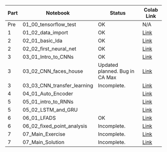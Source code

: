 | Part | Notebook                    | Status | Colab Link |
| ---- |-----------------------------| -----------| -------------|
| Pre  | 01_00_tensorflow_test       | OK | N/A |
| 1    | 01_02_data_import           | OK | [Link](https://colab.research.google.com/github/SachsLab/IntracranialNeurophysDL/blob/master/notebooks/01_02_data_import.ipynb)|
| 2    | 02_01_basic_lda             | OK | [Link](https://colab.research.google.com/github/SachsLab/IntracranialNeurophysDL/blob/master/notebooks/02_01_basic_lda.ipynb)|
| 2    | 02_02_first_neural_net      | OK | [Link](https://colab.research.google.com/github/SachsLab/IntracranialNeurophysDL/blob/master/notebooks/02_02_first_neural_net.ipynb)|
| 3    | 03_01_Intro_to_CNNs         | OK | [Link](https://colab.research.google.com/github/SachsLab/IntracranialNeurophysDL/blob/master/notebooks/03_01_Intro_to_CNNs.ipynb)|
| 3    | 03_02_CNN_faces_house       | Updated planned. Bug in CA Max | [Link](https://colab.research.google.com/github/SachsLab/IntracranialNeurophysDL/blob/master/notebooks/03_02_CNN_faces_houses.ipynb)|
| 3    | 03_03_CNN_transfer_learning | Incomplete. | [Link](https://colab.research.google.com/github/SachsLab/IntracranialNeurophysDL/blob/master/notebooks/03_03_CNN_transfer_learning.ipynb)|
| 4    | 04_01_Auto_Encoder          | | [Link](https://colab.research.google.com/github/SachsLab/IntracranialNeurophysDL/blob/master/notebooks/04_01_Auto_Encoder.ipynb)|
| 5    | 05_01_intro_to_RNNs         | | [Link](https://colab.research.google.com/github/SachsLab/IntracranialNeurophysDL/blob/master/notebooks/05_01_intro_to_RNNs.ipynb)|
| 5    | 05_02_LSTM_and_GRU          | | [Link](https://colab.research.google.com/github/SachsLab/IntracranialNeurophysDL/blob/master/notebooks/05_02_LSTM_and_GRU.ipynb)|
| 6    | 06_01_LFADS                 | OK| [Link](https://colab.research.google.com/github/SachsLab/IntracranialNeurophysDL/blob/master/notebooks/06_01_LFADS.ipynb)|
| 6    | 06_02_fixed_point_analysis                 | Incomplete. | [Link](https://colab.research.google.com/github/SachsLab/IntracranialNeurophysDL/blob/master/notebooks/06_02_fixed_point_analysis.ipynb)|
| 7    | 07_Main_Exercise                 | Incomplete. | [Link](https://colab.research.google.com/github/SachsLab/IntracranialNeurophysDL/blob/master/notebooks/07_Main_Exercise.ipynb)|
| 7    | 07_Main_Solution                 | Incomplete. | [Link](https://colab.research.google.com/github/SachsLab/IntracranialNeurophysDL/blob/master/notebooks/07_Main_Solution.ipynb)|
